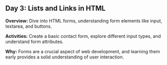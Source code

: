 ## Day 3: Lists and Links in HTML
**Overview:** Dive into HTML forms, understanding form elements like input, textarea, and buttons.

**Activities:** Create a basic contact form, explore different input types, and understand form attributes.

**Why:** Forms are a crucial aspect of web development, and learning them early provides a solid understanding of user interaction.

